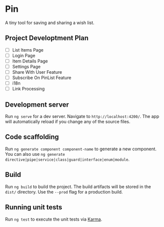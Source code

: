 # Pin

A tiny tool for saving and sharing a wish list.

## Project Developtment Plan

-[ ] List Items Page
-[ ] Login Page
-[ ] Item Details Page
-[ ] Settings Page
-[ ] Share With User Feature
-[ ] Subscribe On PinList Feature
-[ ] i18n
-[ ] Link Processing

## Development server

Run `ng serve` for a dev server. Navigate to `http://localhost:4200/`. The app will automatically reload if you change any of the source files.

## Code scaffolding

Run `ng generate component component-name` to generate a new component. You can also use `ng generate directive|pipe|service|class|guard|interface|enum|module`.

## Build

Run `ng build` to build the project. The build artifacts will be stored in the `dist/` directory. Use the `--prod` flag for a production build.

## Running unit tests

Run `ng test` to execute the unit tests via [Karma](https://karma-runner.github.io).